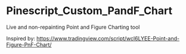 # Pinescript_Custom_PandF_Chart
Live and non-repainting Point and Figure Charting tool

Inspired by: https://www.tradingview.com/script/wcl6LYEE-Point-and-Figure-PnF-Chart/
